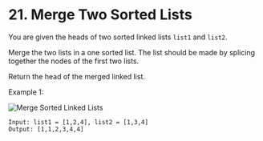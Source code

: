 # 21. Merge Two Sorted Lists

You are given the heads of two sorted linked lists `list1` and `list2`.

Merge the two lists in a one sorted list. The list should be made by splicing together the nodes of the first two lists.

Return the head of the merged linked list.

Example 1:

![Merge Sorted Linked Lists](../../images/leetcode/21_merge_ex1.jpeg)

```
Input: list1 = [1,2,4], list2 = [1,3,4]
Output: [1,1,2,3,4,4]
```


